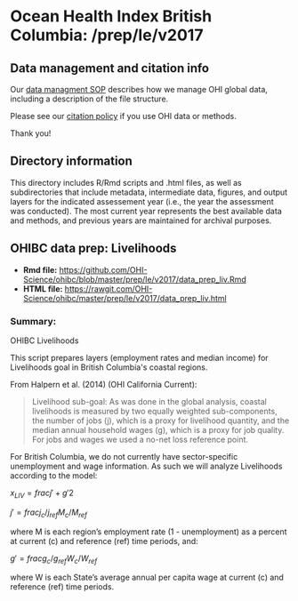 # Ocean Health Index British Columbia: /prep/le/v2017

<!--This folder describes the methods used to prepare data for _GOALNAME_ for the OHIBC assessment.

More information about this goal is available [here](http://ohi-science.org/goals/#artisanal-fishing-opportunities).

-->

## Data management and citation info

Our [data managment SOP](https://rawgit.com/OHI-Science/ohiprep/master/src/dataOrganization_SOP.html) describes how we manage OHI global data, including a description of the file structure.

Please see our [citation policy](http://ohi-science.org/citation-policy/) if you use OHI data or methods.

Thank you!

## Directory information

This directory includes R/Rmd scripts and .html files, as well as subdirectories that include metadata, intermediate data, figures, and output layers for the indicated assessement year (i.e., the year the assessment was conducted).  The most current year represents the best available data and methods, and previous years are maintained for archival purposes.

## OHIBC data prep: Livelihoods

* __Rmd file:__ https://github.com/OHI-Science/ohibc/blob/master/prep/le/v2017/data_prep_liv.Rmd 
* __HTML file:__ https://rawgit.com/OHI-Science/ohibc/master/prep/le/v2017/data_prep_liv.html

### Summary:

OHIBC Livelihoods

This script prepares layers (employment rates and median income) for Livelihoods goal in 
British Columbia's coastal regions.  

From Halpern et al. (2014) (OHI California Current):

>Livelihood sub-goal: As was done in the global analysis, coastal livelihoods is measured by two equally weighted sub-components, the number of jobs (j), which is a proxy for livelihood quantity, and the median annual household wages (g), which is a proxy for job quality. For jobs and wages we used a no-net loss reference point. 

For British Columbia, we do not currently have sector-specific unemployment and wage information.  As such we will analyze Livelihoods according to the model:

$x_{LIV} = frac{j' + g'}{2}$

$j' = frac{j_c / j_{ref}}{M_c / M_{ref}}$

where M is each region’s employment rate (1 - unemployment) as a percent at current (c) and reference (ref) time periods, and:

$g' = frac{g_c / g_{ref}}{W_c / W_{ref}}$

where W is each State’s average annual per capita wage at current (c) and reference (ref) time periods.


